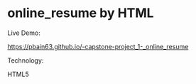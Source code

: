 # online_resume by HTML


Live Demo: 

https://pbain63.github.io/-capstone-project_1-_online_resume

Technology:

HTML5
